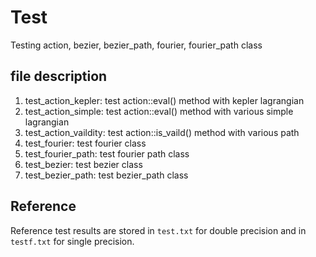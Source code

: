# Test
Testing action, bezier, bezier_path, fourier, fourier_path class

## file description
1. test_action_kepler: test action::eval() method with kepler lagrangian
2. test_action_simple: test action::eval() method with various simple lagrangian
3. test_action_vaildity: test action::is_vaild() method with various path
4. test_fourier: test fourier class
5. test_fourier_path: test fourier path class
6. test_bezier: test bezier class
7. test_bezier_path: test bezier_path class

## Reference
Reference test results are stored in ``test.txt`` for double precision and
in ``testf.txt`` for single precision.